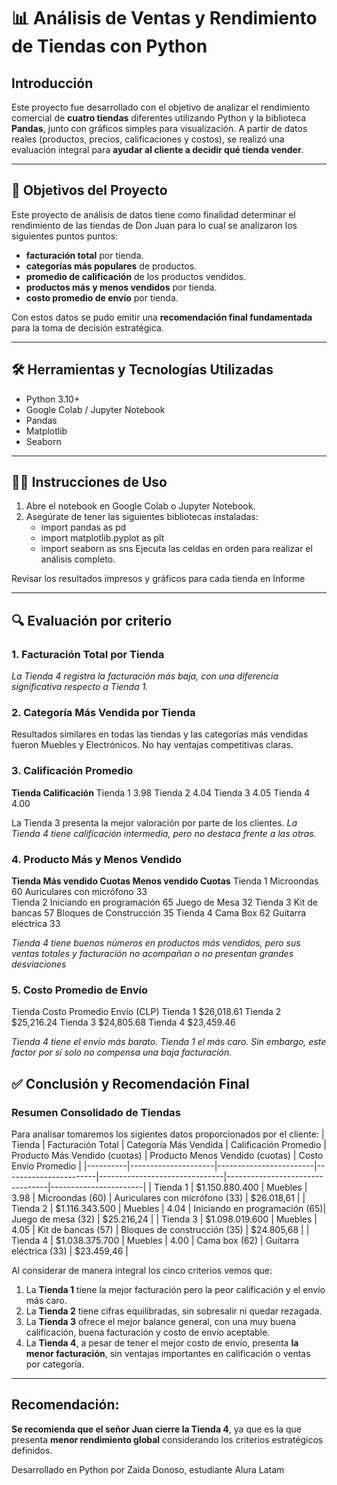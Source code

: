 # 📊 Análisis de Ventas y Rendimiento de Tiendas con Python

## Introducción

Este proyecto fue desarrollado con el objetivo de analizar el rendimiento comercial de **cuatro tiendas** diferentes utilizando Python y la biblioteca **Pandas**, junto con gráficos
simples para visualización. A partir de datos reales (productos, precios, calificaciones y costos), se realizó una evaluación integral para **ayudar al cliente a decidir qué tienda vender**.

---

## 🎯 Objetivos del Proyecto
Este proyecto de análisis de datos tiene como finalidad determinar el rendimiento de las tiendas de Don Juan para lo cual se analizaron los siguientes puntos puntos:
- **facturación total** por tienda.
- **categorías más populares** de productos.
- **promedio de calificación** de los productos vendidos.
- **productos más y menos vendidos** por tienda.
- **costo promedio de envío** por tienda.

Con estos datos se pudo emitir una **recomendación final fundamentada** para la toma de decisión estratégica.

---

## 🛠️ Herramientas y Tecnologías Utilizadas

- Python 3.10+
- Google Colab / Jupyter Notebook
- Pandas
- Matplotlib
- Seaborn
---

## 🧑‍💻 Instrucciones de Uso

1. Abre el notebook en Google Colab o Jupyter Notebook.
2. Asegúrate de tener las siguientes bibliotecas instaladas:
   - import pandas as pd
   - import matplotlib.pyplot as plt
   - import seaborn as sns
Ejecuta las celdas en orden para realizar el análisis completo.

Revisar los resultados impresos y gráficos para cada tienda en Informe

---

## 🔍 Evaluación por criterio


### 1. Facturación Total por Tienda
   
*La Tienda 4 registra la facturación más baja, con una diferencia significativa respecto a Tienda 1.*


### 2. Categoría Más Vendida por Tienda
Resultados similares en todas las tiendas y las categorías más vendidas fueron Muebles y Electrónicos. No hay ventajas competitivas claras.


### 3. Calificación Promedio
**Tienda	  Calificación**
Tienda 1	 3.98
Tienda 2	 4.04
Tienda 3	 4.05
Tienda 4	 4.00

La Tienda 3 presenta la mejor valoración por parte de los clientes. *La Tienda 4 tiene calificación intermedia, pero no destaca frente a las otras.*


### 4. Producto Más y Menos Vendido ###
**Tienda	  Más vendido	              Cuotas	        Menos vendido	                        Cuotas**
Tienda 1	Microondas 	                 60             Auriculares con micrófono                33    
Tienda 2	Iniciando en programación	  65	           Juego de Mesa                            32
Tienda 3	Kit de bancas                57  	        Bloques de Construcción                  35
Tienda 4	Cama Box       	           62	           Guitarra eléctrica	                      33

*Tienda 4 tiene buenos números en productos más vendidos, pero sus ventas totales y facturación no acompañan o no presentan grandes desviaciones*


### 5. Costo Promedio de Envío ###
Tienda	Costo Promedio Envío (CLP)
Tienda 1	$26,018.61
Tienda 2	$25,216.24
Tienda 3	$24,805.68
Tienda 4	$23,459.46

*Tienda 4 tiene el envío más barato. Tienda 1 el más caro. Sin embargo, este factor por sí solo no compensa una baja facturación.*


## ✅ Conclusión y Recomendación Final ##

### **Resumen Consolidado de Tiendas**
Para analisar tomaremos los sigientes datos proporcionados por el cliente:
 | Tienda   | Facturación Total   | Categoría Más Vendida  | Calificación Promedio | Producto Más Vendido (cuotas) | Producto Menos Vendido (cuotas) | Costo Envío Promedio  |
 |----------|---------------------|------------------------|-----------------------|-------------------------------|---------------------------------|-----------------------|
 | Tienda 1 | \$1.150.880.400     | Muebles                | 3.98                  | Microondas (60)               | Auriculares con micrófono (33)  | \$26.018,61           |
 | Tienda 2 | \$1.116.343.500     | Muebles                | 4.04                  | Iniciando en programación (65)| Juego de mesa (32)              | \$25.216,24           |
 | Tienda 3 | \$1.098.019.600     | Muebles                | 4.05                  | Kit de bancas (57)            | Bloques de construcción (35)    | \$24.805,68           |
 | Tienda 4 | \$1.038.375.700     | Muebles                | 4.00                  | Cama box (62)                 | Guitarra eléctrica (33)         | \$23.459,46           |


Al considerar de manera integral los cinco criterios vemos que:

1. La **Tienda 1** tiene la mejor facturación pero la peor calificación y el envío más caro.  
2. La **Tienda 2** tiene cifras equilibradas, sin sobresalir ni quedar rezagada.  
3. La **Tienda 3** ofrece el mejor balance general, con una muy buena calificación, buena facturación y costo de envío aceptable.  
4. La **Tienda 4**, a pesar de tener el mejor costo de envío, presenta **la menor facturación**, sin ventajas importantes en calificación o ventas por categoría.

---
## Recomendación: ##

**Se recomienda que el señor Juan cierre la Tienda 4**, ya que es la que presenta **menor rendimiento global** considerando los criterios estratégicos definidos.

Desarrollado en Python por Zaida Donoso, estudiante Alura Latam
